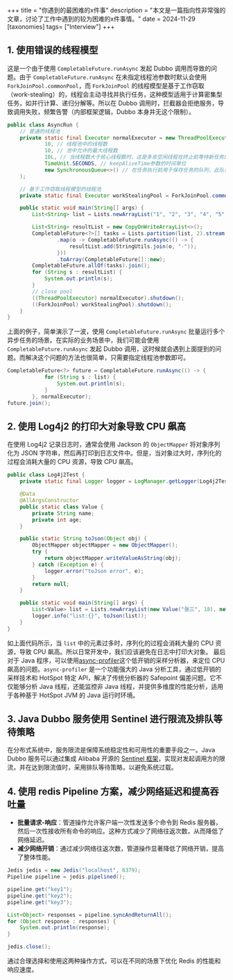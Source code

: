 +++
title = "你遇到的最困难的x件事"
description = "本文是一篇指向性非常强的文章，讨论了工作中遇到的较为困难的x件事情。"
date = 2024-11-29
[taxonomies]
tags= ["Interview"]
+++

## 1. 使用错误的线程模型

这是一个由于使用 `CompletableFuture.runAsync` 发起 Dubbo 调用而导致的问题。由于 `CompletableFuture.runAsync` 在未指定线程池参数时默认会使用 `ForkJoinPool.commonPool`，而 `ForkJoinPool` 的线程模型是基于工作窃取（work-stealing）的，线程会主动寻找并执行任务，这种模型适用于计算密集型任务，如并行计算、递归分解等。所以在 Dubbo 调用时，拦截器会拒绝服务，导致调用失败，频繁告警（内部框架逻辑，Dubbo 本身并无这个限制）。

```java
public class AsyncRun {
    // 普通的线程池
    private static final Executor normalExecutor = new ThreadPoolExecutor(
            10, // 线程池中的线程数
            10, // 池中允许的最大线程数
            10L, // 当线程数大于核心线程数时，这是多余空闲线程在终止前等待新任务的最大时间
            TimeUnit.SECONDS, // keepAliveTime参数的时间单位
            new SynchronousQueue<>() // 在任务执行前用于保存任务的队列，此队列将仅保存由execute方法提交的Runnable任务
    );

    // 基于工作窃取线程模型的线程池
    private static final Executor workStealingPool = ForkJoinPool.commonPool();

    public static void main(String[] args) {
        List<String> list = Lists.newArrayList("1", "2", "3", "4", "5", "6", "7", "8", "9", "10");

        List<String> resultList = new CopyOnWriteArrayList<>();
        CompletableFuture<?>[] tasks = Lists.partition(list, 2).stream()
                .map(o -> CompletableFuture.runAsync(() -> {
                    resultList.add(StringUtils.join(o, "-"));
                }))
                .toArray(CompletableFuture[]::new);
        CompletableFuture.allOf(tasks).join();
        for (String s : resultList) {
            System.out.println(s);
        }
        // close pool
        ((ThreadPoolExecutor) normalExecutor).shutdown();
        ((ForkJoinPool) workStealingPool).shutdown();
    }
}
```

上面的例子，简单演示了一波，使用 `CompletableFuture.runAsync` 批量运行多个异步任务的场景。在实际的业务场景中，我们可能会使用 `CompletableFuture.runAsync` 发起 Dubbo 调用，这时候就会遇到上面提到的问题。而解决这个问题的方法也很简单，只需要指定线程池参数即可。

```java
CompletableFuture<?> future = CompletableFuture.runAsync(() -> {
            for (String s : list) {
                System.out.println(s);
            }
        }, normalExecutor);
future.join();
```

## 2. 使用 Log4j2 的打印大对象导致 CPU 飙高

在使用 Log4j2 记录日志时，通常会使用 Jackson 的 `ObjectMapper` 将对象序列化为 JSON 字符串，然后再打印到日志文件中。但是，当对象过大时，序列化的过程会消耗大量的 CPU 资源，导致 CPU 飙高。

```java
public class Log4j2Test {
    private static final Logger logger = LogManager.getLogger(Log4j2Test.class);

    @Data
    @AllArgsConstructor
    public static class Value {
        private String name;
        private int age;
    }

    public static String toJson(Object obj) {
        ObjectMapper objectMapper = new ObjectMapper();
        try {
            return objectMapper.writeValueAsString(obj);
        } catch (Exception e) {
            logger.error("toJson error", e);
        }
        return null;
    }

    public static void main(String[] args) {
        List<Value> list = Lists.newArrayList(new Value("张三", 18), new Value("李四", 20));
        logger.info("list:{}", toJson(list));
    }
}
```

如上面代码所示，当 `list` 中的元素过多时，序列化的过程会消耗大量的 CPU 资源，导致 CPU 飙高。所以日常开发中，我们应该避免在日志中打印大对象。
最后对于 Java 程序，可以使用[async-profiler](https://github.com/async-profiler/async-profiler)这个低开销的采样分析器，来定位 CPU 飙高的问题。`async-profiler` 是一个功能强大的 Java 分析工具，通过低开销的采样技术和 HotSpot 特定 API，解决了传统分析器的 Safepoint 偏差问题。它不仅能够分析 Java 线程，还能监控非 Java 线程，并提供多维度的性能分析，适用于各种基于 HotSpot JVM 的 Java 运行时环境。

## 3. Java Dubbo 服务使用 Sentinel 进行限流及排队等待策略

在分布式系统中，服务限流是保障系统稳定性和可用性的重要手段之一。Java Dubbo 服务可以通过集成 Alibaba 开源的 [Sentinel 框架](https://github.com/alibaba/Sentinel)，实现对发起调用方的限流，并在达到限流值时，采用排队等待策略，以避免系统过载。

## 4. 使用 redis Pipeline 方案，减少网络延迟和提高吞吐量

- **批量请求-响应**：管道操作允许客户端一次性发送多个命令到 Redis 服务器，然后一次性接收所有命令的响应。这种方式减少了网络往返次数，从而降低了网络延迟。
- **减少网络开销**：通过减少网络往返次数，管道操作显著降低了网络开销，提高了整体性能。

```java
Jedis jedis = new Jedis("localhost", 6379);
Pipeline pipeline = jedis.pipelined();

pipeline.get("key1");
pipeline.get("key2");
pipeline.get("key3");

List<Object> responses = pipeline.syncAndReturnAll();
for (Object response : responses) {
    System.out.println(response);
}

jedis.close();
```

通过合理选择和使用这两种操作方式，可以在不同的场景下优化 Redis 的性能和响应速度。
